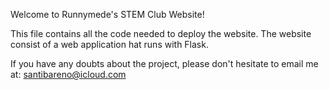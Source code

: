 Welcome to Runnymede's STEM Club Website!

This file contains all the code needed to deploy the website. The website consist of a web application hat runs with Flask.

If you have any doubts about the project, please don't hesitate to email me at: santibareno@icloud.com
